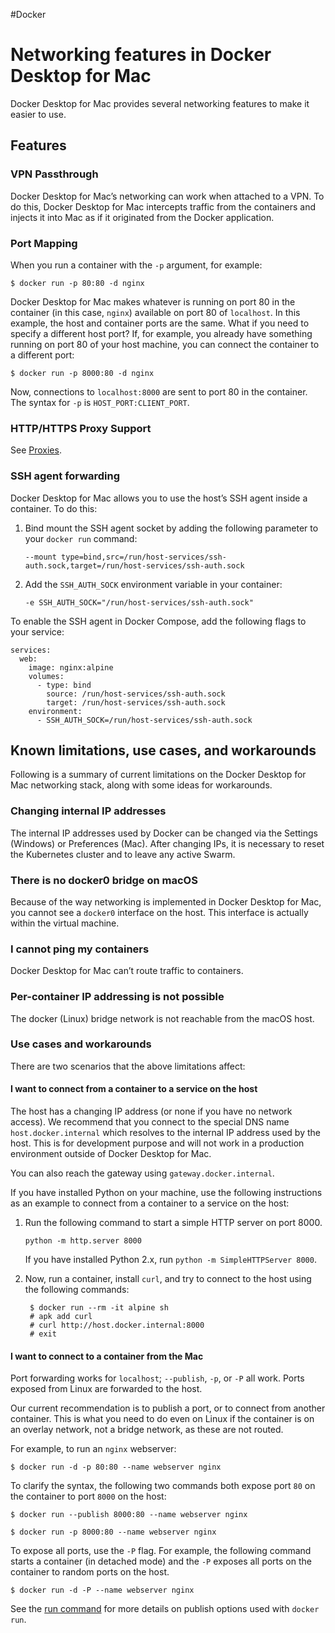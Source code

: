 #Docker 
# Networking features in Docker Desktop for Mac
Docker Desktop for Mac provides several networking features to make it easier to use.

## Features[](https://docs.docker.com/desktop/mac/networking/#features)

### VPN Passthrough[](https://docs.docker.com/desktop/mac/networking/#vpn-passthrough)

Docker Desktop for Mac’s networking can work when attached to a VPN. To do this, Docker Desktop for Mac intercepts traffic from the containers and injects it into Mac as if it originated from the Docker application.

### Port Mapping[](https://docs.docker.com/desktop/mac/networking/#port-mapping)

When you run a container with the `-p` argument, for example:

```
$ docker run -p 80:80 -d nginx
```

Docker Desktop for Mac makes whatever is running on port 80 in the container (in this case, `nginx`) available on port 80 of `localhost`. In this example, the host and container ports are the same. What if you need to specify a different host port? If, for example, you already have something running on port 80 of your host machine, you can connect the container to a different port:

```
$ docker run -p 8000:80 -d nginx
```

Now, connections to `localhost:8000` are sent to port 80 in the container. The syntax for `-p` is `HOST_PORT:CLIENT_PORT`.

### HTTP/HTTPS Proxy Support[](https://docs.docker.com/desktop/mac/networking/#httphttps-proxy-support)

See [Proxies](https://docs.docker.com/desktop/mac/#proxies).

### SSH agent forwarding[](https://docs.docker.com/desktop/mac/networking/#ssh-agent-forwarding)

Docker Desktop for Mac allows you to use the host’s SSH agent inside a container. To do this:

1.  Bind mount the SSH agent socket by adding the following parameter to your `docker run` command:
    
    `--mount type=bind,src=/run/host-services/ssh-auth.sock,target=/run/host-services/ssh-auth.sock`
    
2.  Add the `SSH_AUTH_SOCK` environment variable in your container:
    
    `-e SSH_AUTH_SOCK="/run/host-services/ssh-auth.sock"`
    

To enable the SSH agent in Docker Compose, add the following flags to your service:

```
services:
  web:
    image: nginx:alpine
    volumes:
      - type: bind
        source: /run/host-services/ssh-auth.sock
        target: /run/host-services/ssh-auth.sock
    environment:
      - SSH_AUTH_SOCK=/run/host-services/ssh-auth.sock
```

## Known limitations, use cases, and workarounds[](https://docs.docker.com/desktop/mac/networking/#known-limitations-use-cases-and-workarounds)

Following is a summary of current limitations on the Docker Desktop for Mac networking stack, along with some ideas for workarounds.

### Changing internal IP addresses[](https://docs.docker.com/desktop/mac/networking/#changing-internal-ip-addresses)

The internal IP addresses used by Docker can be changed via the Settings (Windows) or Preferences (Mac). After changing IPs, it is necessary to reset the Kubernetes cluster and to leave any active Swarm.

### There is no docker0 bridge on macOS[](https://docs.docker.com/desktop/mac/networking/#there-is-no-docker0-bridge-on-macos)

Because of the way networking is implemented in Docker Desktop for Mac, you cannot see a `docker0` interface on the host. This interface is actually within the virtual machine.

### I cannot ping my containers[](https://docs.docker.com/desktop/mac/networking/#i-cannot-ping-my-containers)

Docker Desktop for Mac can’t route traffic to containers.

### Per-container IP addressing is not possible[](https://docs.docker.com/desktop/mac/networking/#per-container-ip-addressing-is-not-possible)

The docker (Linux) bridge network is not reachable from the macOS host.

### Use cases and workarounds[](https://docs.docker.com/desktop/mac/networking/#use-cases-and-workarounds)

There are two scenarios that the above limitations affect:

#### I want to connect from a container to a service on the host

The host has a changing IP address (or none if you have no network access). We recommend that you connect to the special DNS name `host.docker.internal` which resolves to the internal IP address used by the host. This is for development purpose and will not work in a production environment outside of Docker Desktop for Mac.

You can also reach the gateway using `gateway.docker.internal`.

If you have installed Python on your machine, use the following instructions as an example to connect from a container to a service on the host:

1.  Run the following command to start a simple HTTP server on port 8000.
    
    `python -m http.server 8000`
    
    If you have installed Python 2.x, run `python -m SimpleHTTPServer 8000`.
    
2.  Now, run a container, install `curl`, and try to connect to the host using the following commands:
    
    ```
     $ docker run --rm -it alpine sh
     # apk add curl
     # curl http://host.docker.internal:8000
     # exit
    ```
    

#### I want to connect to a container from the Mac

Port forwarding works for `localhost`; `--publish`, `-p`, or `-P` all work. Ports exposed from Linux are forwarded to the host.

Our current recommendation is to publish a port, or to connect from another container. This is what you need to do even on Linux if the container is on an overlay network, not a bridge network, as these are not routed.

For example, to run an `nginx` webserver:

```
$ docker run -d -p 80:80 --name webserver nginx
```

To clarify the syntax, the following two commands both expose port `80` on the container to port `8000` on the host:

```
$ docker run --publish 8000:80 --name webserver nginx

$ docker run -p 8000:80 --name webserver nginx
```

To expose all ports, use the `-P` flag. For example, the following command starts a container (in detached mode) and the `-P` exposes all ports on the container to random ports on the host.

```
$ docker run -d -P --name webserver nginx
```

See the [run command](https://docs.docker.com/engine/reference/commandline/run/) for more details on publish options used with `docker run`.